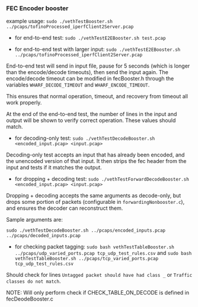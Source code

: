 ### FEC Encoder booster ###

example usage: `sudo ./vethTestBooster.sh ../pcaps/tofinoProcessed_iperfClient2Server.pcap`

* for end-to-end test:
`sudo ./vethTestE2EBooster.sh test.pcap`

* for end-to-end test with larger input:
`sudo ./vethTestE2EBooster.sh ../pcaps/tofinoProcessed_iperfClient2Server.pcap`

End-to-end test will send in input file, pause for 5 seconds (which is longer than the
encode/decode timeouts), then send the input again. The encode/decode timeout can be modified
in fecBooster.h through the variables `WHARF_DECODE_TIMEOUT` and `WHARF_ENCODE_TIMEOUT`.

This ensures that normal operation, timeout, and recovery from timeout all work properly.

At the end of the end-to-end test, the number of lines in the input and output will be shown
to verify correct operation. These values should match.


* for decoding-only test: `sudo ./vethTestDecodeBooster.sh <encoded_input.pcap> <input.pcap>`

Decoding-only test accepts an input that has already been encoded, and the unencoded version of that input.
It then strips the fec header from the input and tests if it matches the output.

* for dropping + decoding test: `sudo ./vethTestForwardDecodeBooster.sh <encoded_input.pcap> <input.pcap>`

Dropping + decoding accepts the same arguments as decode-only, but drops some portion of packets
(configurable in `forwardingNonbooster.c`), and ensures the decoder can reconstruct them.

Sample arguments are:

`sudo ./vethTestDecodeBooster.sh ../pcaps/encoded_inputs.pcap ../pcaps/decoded_inputs.pcap`

* for checking packet tagging:
`sudo bash vethTestTableBooster.sh ../pcaps/udp_varied_ports.pcap tcp_udp_test_rules.csv` and
`sudo bash vethTestTableBooster.sh ../pcaps/tcp_varied_ports.pcap tcp_udp_test_rules.csv`

Should check for lines `Untagged packet should have had class _` or `Traffic classes do not match`.

NOTE: Will only perform check if CHECK_TABLE_ON_DECODE is defined in fecDeodeBooster.c

